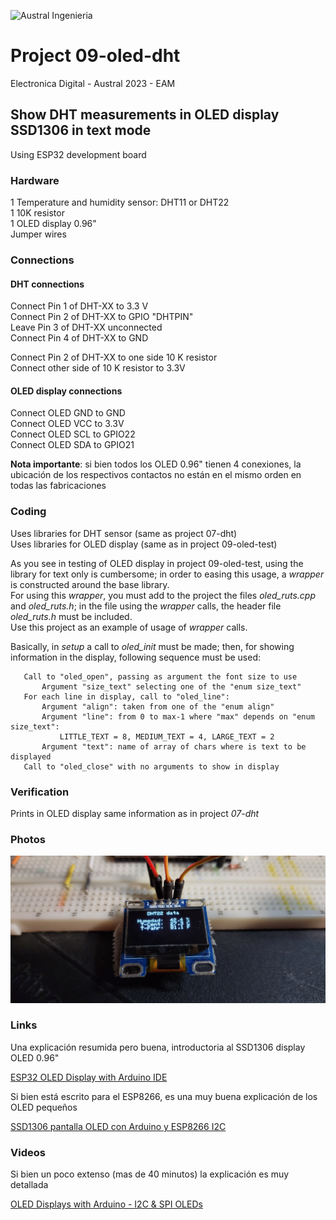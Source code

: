 

![Austral Ingenieria](https://encrypted-tbn0.gstatic.com/images?q=tbn%3AANd9GcQooGo7vQn4t9-6Bt46qZF-UY4_QFpYOeh7kVWzwpr_lbLr5wka)


#   Project 09-oled-dht

   Electronica Digital - Austral 2023 - EAM
    
##  Show DHT measurements in OLED display SSD1306 in text mode

   Using ESP32 development board

### Hardware

   1 Temperature and humidity sensor: DHT11 or DHT22  
   1 10K resistor  
   1 OLED display 0.96"  
   Jumper wires  

###  Connections

####    DHT connections

   Connect Pin 1 of DHT-XX to 3.3 V  
   Connect Pin 2 of DHT-XX to GPIO "DHTPIN"  
   Leave Pin 3 of DHT-XX unconnected  
   Connect Pin 4 of DHT-XX to GND  

   Connect Pin 2 of DHT-XX to one side 10 K resistor  
   Connect other side of 10 K resistor to 3.3V  

####    OLED display connections

   Connect OLED GND to GND  
   Connect OLED VCC to 3.3V  
   Connect OLED SCL to GPIO22  
   Connect OLED SDA to GPIO21  

   **Nota importante**: si bien todos los OLED 0.96" tienen 4 conexiones, la ubicación de los respectivos contactos no están en el mismo orden en todas las fabricaciones

###     Coding

   Uses libraries for DHT sensor (same as project 07-dht)  
   Uses libraries for OLED display (same as in project 09-oled-test)  

   As you see in testing of OLED display in project 09-oled-test, using the library for text only is cumbersome; in order to easing this usage, a _wrapper_ is constructed around the base library.  
   For using this _wrapper_, you must add to the project the files _oled_ruts.cpp_ and _oled_ruts.h_; in the file using the _wrapper_ calls, the header file _oled_ruts.h_ must be included.  
   Use this project as an example of usage of _wrapper_ calls.  

   Basically, in _setup_ a call to _oled_init_ must be made; then, for showing information in the display, following sequence must be used:  

```
   Call to "oled_open", passing as argument the font size to use  
       Argument "size_text" selecting one of the "enum size_text"  
   For each line in display, call to "oled_line":  
       Argument "align": taken from one of the "enum align"  
       Argument "line": from 0 to max-1 where "max" depends on "enum size_text":  
           LITTLE_TEXT = 8, MEDIUM_TEXT = 4, LARGE_TEXT = 2  
       Argument "text": name of array of chars where is text to be displayed  
   Call to "oled_close" with no arguments to show in display  
```

###  Verification

   Prints in OLED display same information as in project _07-dht_ 

###  Photos

 ![Display as printed](oled-dht.jpg)

###  Links

  Una explicación resumida pero buena, introductoria al SSD1306 display OLED 0.96"

  [ESP32 OLED Display with Arduino IDE](https://randomnerdtutorials.com/esp32-ssd1306-oled-display-arduino-ide/)

  Si bien está escrito para el ESP8266, es una muy buena explicación de los OLED pequeños

  [SSD1306 pantalla OLED con Arduino y ESP8266 I2C](https://programarfacil.com/blog/arduino-blog/ssd1306-pantalla-oled-con-arduino/)

### Videos

  Si bien un poco extenso (mas de 40 minutos) la explicación es muy detallada

  [OLED Displays with Arduino - I2C & SPI OLEDs](https://www.youtube.com/watch?v=7x1P80X1V3E)


